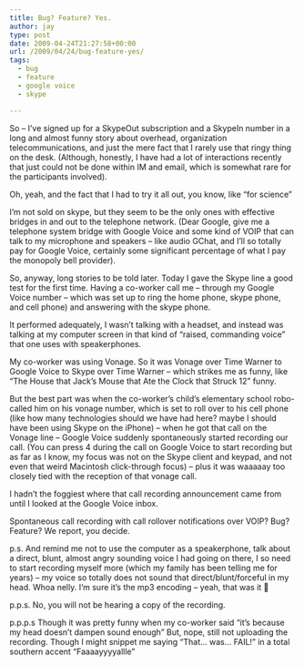 ```yaml
---
title: Bug? Feature? Yes.
author: jay
type: post
date: 2009-04-24T21:27:58+00:00
url: /2009/04/24/bug-feature-yes/
tags:
  - bug
  - feature
  - google voice
  - skype

---
```

So &#8211; I’ve signed up for a SkypeOut subscription and a SkypeIn number in a long and almost funny story about overhead, organization telecommunications, and just the mere fact that I rarely use that ringy thing on the desk. (Although, honestly, I have had a lot of interactions recently that just could not be done within IM and email, which is somewhat rare for the participants involved).

Oh, yeah, and the fact that I had to try it all out, you know, like “for science”

I’m not sold on skype, but they seem to be the only ones with effective bridges in and out to the telephone network. (Dear Google, give me a telephone system bridge with Google Voice and some kind of VOIP that can talk to my microphone and speakers &#8211; like audio GChat, and I’ll so totally pay for Google Voice, certainly some significant percentage of what I pay the monopoly bell provider).

So, anyway, long stories to be told later. Today I gave the Skype line a good test for the first time. Having a co-worker call me &#8211; through my Google Voice number &#8211; which was set up to ring the home phone, skype phone, and cell phone) and answering with the skype phone.

It performed adequately, I wasn’t talking with a headset, and instead was talking at my computer screen in that kind of “raised, commanding voice” that one uses with speakerphones.

My co-worker was using Vonage. So it was Vonage over Time Warner to Google Voice to Skype over Time Warner &#8211; which strikes me as funny, like “The House that Jack’s Mouse that Ate the Clock that Struck 12” funny.

But the best part was when the co-worker’s child’s elementary school robo-called him on his vonage number, which is set to roll over to his cell phone (like how many technologies should we have had here? maybe I should have been using Skype on the iPhone) &#8211; when he got that call on the Vonage line &#8211; Google Voice suddenly spontaneously started recording our call. (You can press 4 during the call on Google Voice to start recording but as far as I know, my focus was not on the Skype client and keypad, and not even that weird Macintosh click-through focus) &#8211; plus it was waaaaay too closely tied with the reception of that vonage call.

I hadn’t the foggiest where that call recording announcement came from until I looked at the Google Voice inbox.

Spontaneous call recording with call rollover notifications over VOIP? Bug? Feature? We report, you decide.

p.s. And remind me not to use the computer as a speakerphone, talk about a direct, blunt, almost angry sounding voice I had going on there, I so need to start recording myself more (which my family has been telling me for years) &#8211; my voice so totally does not sound that direct/blunt/forceful in my head. Whoa nelly. I’m sure it’s the mp3 encoding &#8211; yeah, that was it 🙂

p.p.s. No, you will not be hearing a copy of the recording.

p.p.p.s Though it was pretty funny when my co-worker said “it’s because my head doesn’t dampen sound enough” But, nope, still not uploading the recording. Though I might snippet me saying “That… was… FAIL!” in a total southern accent “Faaaayyyyallle”